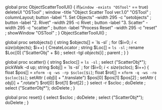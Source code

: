 global proc ObjectScatterToolUI()
{
    if(`window -exists "OSTool"` == true)
    deleteUI "OSTool" ;
    window -title "Object Scatter Tool ver.1.0" "OSTool" ;
    columnLayout;
    button -label "1. Set Objects" -width 295 -c "setobjects" ;
    button -label "2. Rivet" -width 295 -c Rivet ;
    button -label "3. Scatter" -width 295 -c "scatter" ;
    button -label "Process Reset" -width 295 -c "reset" ;
    showWindow "OSTool" ;
}
ObjectScatterToolUI() ;

global proc setobjects()
{
    string $objects[] = `ls -sl` ;
    for ($i=0; $i<size($objects); $i++)
        {
            CreateLocator ;
            string $Loc[] = `ls -sl` ;
            rename $Loc[0] ("ScatterObj" + $i) ;
            select -tgl $objects[$i] ;
            parent ;
        }
}

global proc scatter()
{
    string $scloc[] = `ls -sl` ;
    select ("ScatterObj*");
    pickWalk -d up;
    string $obj[] = `ls -sl` ;
    for ($i=0; $i<size($scloc); $i++)
        {
            float $pos[] = `xform -q -ws -rp $scloc[$i]`;
            float $rot[] = `xform -q -ws -ro $scloc[$i]`;
            setAttr ( $obj[$i] + ".translate") $pos[0] $pos[1] $pos[2] ;
            setAttr ( $obj[$i] + ".rotate") $rot[0] $rot[1] $rot[2] ;
        }
        select -r $scloc ;
        doDelete ;
        select ("ScatterObj*");
        doDelete ;
}

global proc reset()
{
    select $scloc ;
    doDelete ;
    select ("ScatterObj*");
    doDelete ;
}
